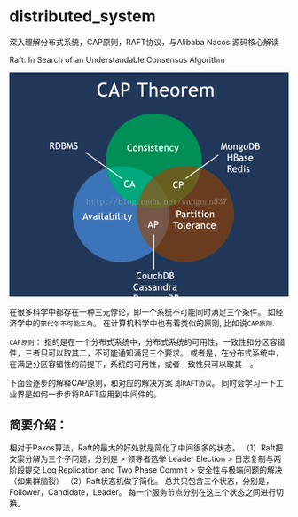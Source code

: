 # distributed_system
深入理解分布式系统，CAP原则，RAFT协议，与Alibaba Nacos 源码核心解读

Raft: In Search of an Understandable Consensus Algorithm

![](imgs/cap.png)


在很多科学中都存在一种三元悖论，即一个系统不可能同时满足三个条件。
如经济学中的`蒙代尔不可能三角`。
在计算机科学中也有着类似的原则, 比如说`CAP原则`.

`CAP原则`：
    指的是在一个分布式系统中，分布式系统的可用性，一致性和分区容错性，三者只可以取其二，不可能通知满足三个要求。
    或者是，在分布式系统中，在满足分区容错性的前提下，系统的可用性，或者一致性只可以取其一。

下面会逐步的解释CAP原则，和对应的解决方案 即`RAFT协议`。
同时会学习一下工业界是如何一步步将RAFT应用到中间件的。

## 简要介绍：
 相对于Paxos算法，Raft的最大的好处就是简化了中间很多的状态。
（1）Raft把文案分解为三个子问题，分别是
    > 领导者选举 Leader Election
    > 日志复制与两阶段提交 Log Replication and Two Phase Commit
    > 安全性与极端问题的解决（如集群脑裂）
（2）Raft状态机做了简化。
    总共只包含三个状态，分别是，Follower，Candidate，Leader。
    每一个服务节点分别在这三个状态之间进行切换。
   